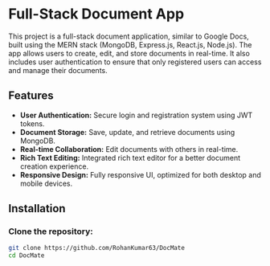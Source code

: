 # Full-Stack Document App

This project is a full-stack document application, similar to Google Docs, built using the MERN stack (MongoDB, Express.js, React.js, Node.js). The app allows users to create, edit, and store documents in real-time. It also includes user authentication to ensure that only registered users can access and manage their documents.

## Features

- **User Authentication:** Secure login and registration system using JWT tokens.
- **Document Storage:** Save, update, and retrieve documents using MongoDB.
- **Real-time Collaboration:** Edit documents with others in real-time.
- **Rich Text Editing:** Integrated rich text editor for a better document creation experience.
- **Responsive Design:** Fully responsive UI, optimized for both desktop and mobile devices.

## Installation

### Clone the repository:

```bash
git clone https://github.com/RohanKumar63/DocMate
cd DocMate


